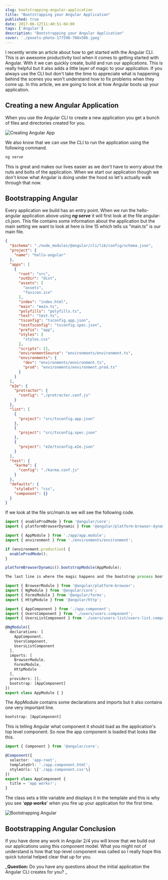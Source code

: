 ```yaml
---
slug: bootstrapping-angular-application
title: "Bootstrapping your Angular Application"
published: true
date: 2017-06-12T11:40:51-04:00
tags: ['Angular']
description: "Bootstrapping your Angular Application"
cover: './pexels-photo-177598-760x506.jpeg'
---
```


I recently wrote an article about how to get started with the Angular CLI. This is an awesome productivity tool when it comes to getting started with Angular. With it we can quickly create, build and run our applications. This is really helpful but it also adds a little layer of magic to your application. If you always use the CLI but don't take the time to appreciate what is happening behind the scenes you won't understand how to fix problems when they come up. In this article, we are going to look at how Angular boots up your application. 

## Creating a new Angular Application

When you use the Angular CLI to create a new application you get a bunch of files and directories created for you.  

![Creating Angular App](./2017-06-05_10-10-56.png) 

We also know that we can use the CLI to run the application using the following command. 

```bash
ng serve
```

This is great and makes our lives easier as we don't have to worry about the nuts and bolts of the application. When we start our application though we don't know what Angular is doing under the hood so let's actually walk through that now. 

## Bootstrapping Angular

Every application we build has an entry point. When we run the hello-angular application above using **_ng serve_** it will first look at the file angular-cli.json. This file contains some information about the application but the main setting we want to look at here is line 15 which tells us "main.ts" is our main file.

```json
{
  "$schema": "./node_modules/@angular/cli/lib/config/schema.json",
  "project": {
    "name": "hello-angular"
  },
  "apps": [
    {
      "root": "src",
      "outDir": "dist",
      "assets": [
        "assets",
        "favicon.ico"
      ],
      "index": "index.html",
      "main": "main.ts",
      "polyfills": "polyfills.ts",
      "test": "test.ts",
      "tsconfig": "tsconfig.app.json",
      "testTsconfig": "tsconfig.spec.json",
      "prefix": "app",
      "styles": [
        "styles.css"
      ],
      "scripts": [],
      "environmentSource": "environments/environment.ts",
      "environments": {
        "dev": "environments/environment.ts",
        "prod": "environments/environment.prod.ts"
      }
    }
  ],
  "e2e": {
    "protractor": {
      "config": "./protractor.conf.js"
    }
  },
  "lint": [
    {
      "project": "src/tsconfig.app.json"
    },
    {
      "project": "src/tsconfig.spec.json"
    },
    {
      "project": "e2e/tsconfig.e2e.json"
    }
  ],
  "test": {
    "karma": {
      "config": "./karma.conf.js"
    }
  },
  "defaults": {
    "styleExt": "css",
    "component": {}
  }
}
```

If we look at the file src/main.ts we will see the following code. 

```typescript
import { enableProdMode } from '@angular/core';
import { platformBrowserDynamic } from '@angular/platform-browser-dynamic';

import { AppModule } from './app/app.module';
import { environment } from './environments/environment';

if (environment.production) {
  enableProdMode();
}

platformBrowserDynamic().bootstrapModule(AppModule);

The last line is where the magic happens and the bootstrap process boots an Angular module called AppModule. If you look under src/app you will see a file, app.module.ts and this is our AppModule that gets called. 

import { BrowserModule } from '@angular/platform-browser';
import { NgModule } from '@angular/core';
import { FormsModule } from '@angular/forms';
import { HttpModule } from '@angular/http';

import { AppComponent } from './app.component';
import { UsersComponent } from './users/users.component';
import { UsersListComponent } from './users/users-list/users-list.component';

@NgModule({
  declarations: [
    AppComponent,
    UsersComponent,
    UsersListComponent
  ],
  imports: [
    BrowserModule,
    FormsModule,
    HttpModule
  ],
  providers: [],
  bootstrap: [AppComponent]
})
export class AppModule { }
```

The AppModule contains some declarations and imports but it also contains one very important line. 

```typescript
bootstrap: [AppComponent]
```

This is telling Angular what component it should load as the application's top level component. So now the app component is loaded that looks like this. 

```typescript
import { Component } from '@angular/core';

@Component({
  selector: 'app-root',
  templateUrl: './app.component.html',
  styleUrls: \['./app.component.css'\]
})
export class AppComponent {
  title = 'app works!';
}
```

The class sets a title variable and displays it in the template and this is why you see '_**app works**_' when you fire up your application for the first time.  

![Bootstrapping Angular](./2017-06-12_11-40-00.png)

## Bootstrapping Angular Conclusion

If you have done any work in Angular 2/4 you will know that we build out our applications using this component model. What you might not of understand is how that top-level component was called so I really hope this quick tutorial helped clear that up for you.  

_**Question:** Do you have any questions about the initial application the Angular CLI creates for you? _